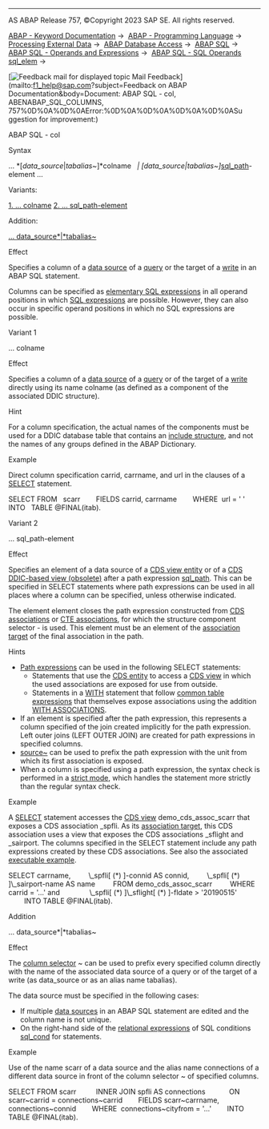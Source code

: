   

* * *

AS ABAP Release 757, ©Copyright 2023 SAP SE. All rights reserved.

[ABAP - Keyword Documentation](javascript:call_link\('abenabap.htm'\)) →  [ABAP - Programming Language](javascript:call_link\('abenabap_reference.htm'\)) →  [Processing External Data](javascript:call_link\('abenabap_language_external_data.htm'\)) →  [ABAP Database Access](javascript:call_link\('abendb_access.htm'\)) →  [ABAP SQL](javascript:call_link\('abenabap_sql.htm'\)) →  [ABAP SQL - Operands and Expressions](javascript:call_link\('abenabap_sql_operands.htm'\)) →  [ABAP SQL - SQL Operands sql\_elem](javascript:call_link\('abensql_operands.htm'\)) → 

 [![](Mail.gif?object=Mail.gif&sap-language=EN "Feedback mail for displayed topic") Mail Feedback](mailto:f1_help@sap.com?subject=Feedback on ABAP Documentation&body=Document: ABAP SQL - col, ABENABAP_SQL_COLUMNS, 757%0D%0A%0D%0AError:%0D%0A%0D%0A%0D%0A%0D%0ASu
ggestion for improvement:)

ABAP SQL - col

Syntax

... *\[*data\_source*|*tabalias~*\]*colname
  *|* *\[*data\_source*|*tabalias~*\]*[sql\_path](javascript:call_link\('abenabap_sql_path.htm'\))\-element ...

Variants:

[1\. ... colname](#!ABAP_VARIANT_1@1@)
[2\. ... sql\_path-element](#!ABAP_VARIANT_2@2@)

Addition:

[... data\_source*|*tabalias~](#!ABAP_ONE_ADD@1@)

Effect

Specifies a column of a [data source](javascript:call_link\('abapselect_data_source.htm'\)) of a [query](javascript:call_link\('abenquery_glosry.htm'\) "Glossary Entry") or the target of a [write](javascript:call_link\('abenabap_sql_writing.htm'\)) in an ABAP SQL statement.

Columns can be specified as [elementary SQL expressions](javascript:call_link\('abensql_elem.htm'\)) in all operand positions in which [SQL expressions](javascript:call_link\('abapsql_expr.htm'\)) are possible. However, they can also occur in specific operand positions in which no SQL expressions are possible.

Variant 1   

... colname

Effect

Specifies a column of a [data source](javascript:call_link\('abapselect_data_source.htm'\)) of a [query](javascript:call_link\('abenquery_glosry.htm'\) "Glossary Entry") or of the target of a [write](javascript:call_link\('abenabap_sql_writing.htm'\)) directly using its name colname (as defined as a component of the associated DDIC structure).

Hint

For a column specification, the actual names of the components must be used for a DDIC database table that contains an [include structure](javascript:call_link\('abenddic_include_structure.htm'\)), and not the names of any groups defined in the ABAP Dictionary.

Example

Direct column specification carrid, carrname, and url in the clauses of a [SELECT](javascript:call_link\('abapselect.htm'\)) statement.

SELECT FROM   scarr
       FIELDS carrid, carrname
       WHERE  url = ' '
       INTO   TABLE @FINAL(itab).

Variant 2   

... sql\_path-element

Effect

Specifies an element of a data source of a [CDS view entity](javascript:call_link\('abencds_data_source_v2.htm'\)) or of a [CDS DDIC-based view (obsolete)](javascript:call_link\('abencds_data_source_v1.htm'\)) after a path expression [sql\_path](javascript:call_link\('abenabap_sql_path.htm'\)). This can be specified in SELECT statements where path expressions can be used in all places where a column can be specified, unless otherwise indicated.

The element element closes the path expression constructed from [CDS associations](javascript:call_link\('abencds_association_glosry.htm'\) "Glossary Entry") or [CTE associations](javascript:call_link\('abencte_association_glosry.htm'\) "Glossary Entry"), for which the structure component selector \- is used. This element must be an element of the [association target](javascript:call_link\('abenassociation_target_glosry.htm'\) "Glossary Entry") of the final association in the path.

Hints

-   [Path expressions](javascript:call_link\('abenabap_sql_path.htm'\)) can be used in the following SELECT statements:
    -   Statements that use the [CDS entity](javascript:call_link\('abencds_entity_glosry.htm'\) "Glossary Entry") to access a [CDS view](javascript:call_link\('abencds_view_glosry.htm'\) "Glossary Entry") in which the used associations are exposed for use from outside.
    -   Statements in a [WITH](javascript:call_link\('abapwith.htm'\)) statement that follow [common table expressions](javascript:call_link\('abencommon_table_expression_glosry.htm'\) "Glossary Entry") that themselves expose associations using the addition [WITH ASSOCIATIONS](javascript:call_link\('abapwith_associations.htm'\)).
-   If an element is specified after the path expression, this represents a column specified of the join created implicitly for the path expression. Left outer joins (LEFT OUTER JOIN) are created for path expressions in specified columns.
-   [source~](javascript:call_link\('abenabap_sql_path.htm'\)) can be used to prefix the path expression with the unit from which its first association is exposed.
-   When a column is specified using a path expression, the syntax check is performed in a [strict mode](javascript:call_link\('abenabap_sql_strictmode_750.htm'\)), which handles the statement more strictly than the regular syntax check.

Example

A [SELECT](javascript:call_link\('abapselect.htm'\)) statement accesses the [CDS view](javascript:call_link\('abencds_view_glosry.htm'\) "Glossary Entry") demo\_cds\_assoc\_scarr that exposes a CDS association \_spfli. As its [association target](javascript:call_link\('abenassociation_target_glosry.htm'\) "Glossary Entry"), this CDS association uses a view that exposes the CDS associations \_sflight and \_sairport. The columns specified in the SELECT statement include any path expressions created by these CDS associations. See also the associated [executable example](javascript:call_link\('abenpath_expr_in_colspec_abexa.htm'\)).

SELECT carrname,
        \\\_spfli\[ (\*) \]-connid AS connid,
        \\\_spfli\[ (\*) \]\\\_sairport-name AS name
        FROM demo\_cds\_assoc\_scarr
        WHERE carrid = '...' and
              \\\_spfli\[ (\*) \]\\\_sflight\[ (\*) \]-fldate > '20190515'
        INTO TABLE @FINAL(itab).

Addition   

... data\_source*|*tabalias~

Effect

The [column selector](javascript:call_link\('abentable_comp_selector_glosry.htm'\) "Glossary Entry") ~ can be used to prefix every specified column directly with the name of the associated data source of a query or of the target of a write (as data\_source or as an alias name tabalias).

The data source must be specified in the following cases:

-   If multiple [data sources](javascript:call_link\('abapselect_data_source.htm'\)) in an ABAP SQL statement are edited and the column name is not unique.
-   On the right-hand side of the [relational expressions](javascript:call_link\('abenabap_sql_stmt_logexp.htm'\)) of SQL conditions [sql\_cond](javascript:call_link\('abenasql_cond.htm'\)) for statements.

Example

Use of the name scarr of a data source and the alias name connections of a different data source in front of the column selector ~ of specified columns.

SELECT FROM scarr
         INNER JOIN spfli AS connections
           ON scarr~carrid = connections~carrid
       FIELDS scarr~carrname, connections~connid
       WHERE  connections~cityfrom = '...'
       INTO TABLE @FINAL(itab).